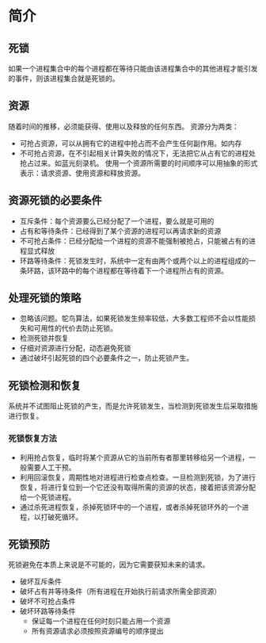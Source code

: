 # 简介

## 死锁

如果一个进程集合中的每个进程都在等待只能由该进程集合中的其他进程才能引发的事件，则该进程集合就是死锁的。

## 资源

随着时间的推移，必须能获得、使用以及释放的任何东西。
资源分为两类：

- 可抢占资源，可以从拥有它的进程中抢占而不会产生任何副作用。如内存
- 不可抢占资源，在不引起相关计算失败的情况下，无法把它从占有它的进程处抢占过来。如蓝光刻录机。
  使用一个资源所需要的时间顺序可以用抽象的形式表示：请求资源、使用资源和释放资源。

## 资源死锁的必要条件

- 互斥条件：每个资源要么已经分配了一个进程，要么就是可用的
- 占有和等待条件：已经得到了某个资源的进程可以再请求新的资源
- 不可抢占条件：已经分配给一个进程的资源不能强制被抢占，只能被占有的进程显式释放
- 环路等待条件：死锁发生时，系统中一定有由两个或两个以上的进程组成的一条环路，该环路中的每个进程都在等待着下一个进程所占有的资源。

## 处理死锁的策略

- 忽略该问题。鸵鸟算法，如果死锁发生频率较低，大多数工程师不会以性能损失和可用性的代价去防止死锁。
- 检测死锁并恢复
- 仔细对资源进行分配，动态避免死锁
- 通过破坏引起死锁的四个必要条件之一，防止死锁产生。

## 死锁检测和恢复

系统并不试图阻止死锁的产生，而是允许死锁发生，当检测到死锁发生后采取措施进行恢复。

### 死锁恢复方法

- 利用抢占恢复，临时将某个资源从它的当前所有者那里转移给另一个进程，一般需要人工干预。
- 利用回滚恢复，周期性地对进程进行检查点检查。一旦检测到死锁，为了进行恢复，将进行复位到一个它还没有取得所需的资源的状态，接着把该资源分配给一个死锁进程。
- 通过杀死进程恢复，杀掉死锁环中的一个进程，或者杀掉死锁环外的一个进程，以打破死循环。

## 死锁预防

死锁避免在本质上来说是不可能的，因为它需要获知未来的请求。

- 破坏互斥条件
- 破坏占有并等待条件（所有进程在开始执行前请求所需全部资源）
- 破坏不可抢占条件
- 破坏环路等待条件
  - 保证每一个进程在任何时刻只能占用一个资源
  - 所有资源请求必须按照资源编号的顺序提出
